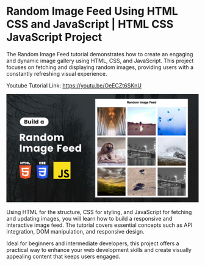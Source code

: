 # Random Image Feed Using HTML CSS and JavaScript | HTML CSS JavaScript Project

The Random Image Feed tutorial demonstrates how to create an engaging and dynamic image gallery using HTML, CSS, and JavaScript. This project focuses on fetching and displaying random images, providing users with a constantly refreshing visual experience.

Youtube Tutorial Link: https://youtu.be/OeECZt6SKnU

![Random Image Feed](ImageFeed.png)

Using HTML for the structure, CSS for styling, and JavaScript for fetching and updating images, you will learn how to build a responsive and interactive image feed. The tutorial covers essential concepts such as API integration, DOM manipulation, and responsive design.

Ideal for beginners and intermediate developers, this project offers a practical way to enhance your web development skills and create visually appealing content that keeps users engaged.
